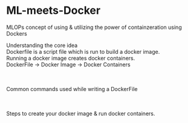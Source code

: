 # ML-meets-Docker
MLOPs concept of using &amp; utilizing the power of containzeration using Dockers

Understanding the core idea <br>
Dockerfile is a script file which is run to build a docker image. <br>
Running a docker image creates docker containers. <br>
DockerFile -> Docker Image -> Docker Containers <br><br><br>

Common commands used while writing a DockerFile <br><br><br>


Steps to create your docker image & run docker containers. <br><br>
